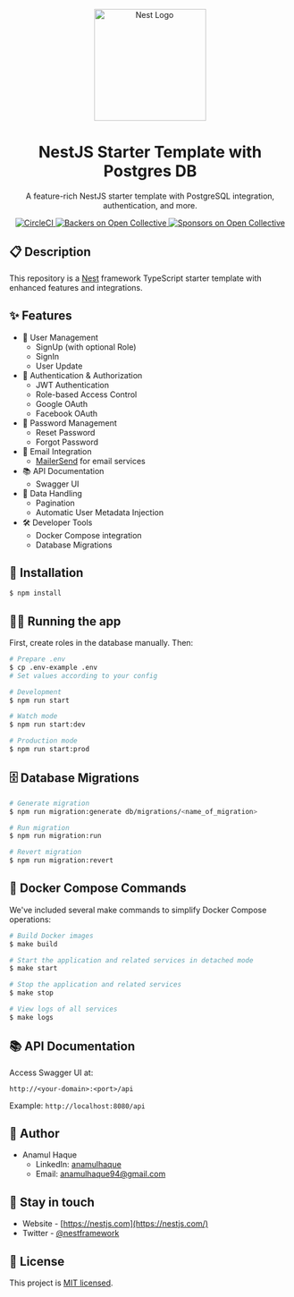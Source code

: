 <p align="center">
  <a href="http://nestjs.com/" target="blank"><img src="https://nestjs.com/img/logo-small.svg" width="200" alt="Nest Logo" /></a>
</p>

<h1 align="center">NestJS Starter Template with Postgres DB</h1>

<p align="center">
  A feature-rich NestJS starter template with PostgreSQL integration, authentication, and more.
</p>

<p align="center">
  <a href="https://circleci.com/gh/nestjs/nest" target="_blank">
    <img src="https://img.shields.io/circleci/build/github/nestjs/nest/master?token=abc123def456" alt="CircleCI" />
  </a>
  <a href="https://opencollective.com/nest#backer" target="_blank">
    <img src="https://opencollective.com/nest/backers/badge.svg" alt="Backers on Open Collective" />
  </a>
  <a href="https://opencollective.com/nest#sponsor" target="_blank">
    <img src="https://opencollective.com/nest/sponsors/badge.svg" alt="Sponsors on Open Collective" />
  </a>
</p>

## 📋 Description

This repository is a [Nest](https://github.com/nestjs/nest) framework TypeScript starter template with enhanced features and integrations.

## ✨ Features

- 👤 User Management
  - SignUp (with optional Role)
  - SignIn
  - User Update
- 🔐 Authentication & Authorization
  - JWT Authentication
  - Role-based Access Control
  - Google OAuth
  - Facebook OAuth
- 🔑 Password Management
  - Reset Password
  - Forgot Password
- 📨 Email Integration
  - [MailerSend](https://www.mailersend.com/) for email services
- 📚 API Documentation
  - Swagger UI
- 🔄 Data Handling
  - Pagination
  - Automatic User Metadata Injection
- 🛠 Developer Tools
  - Docker Compose integration
  - Database Migrations

## 🚀 Installation

```bash
$ npm install
```

## 🏃‍♂️ Running the app

First, create roles in the database manually. Then:

```bash
# Prepare .env
$ cp .env-example .env
# Set values according to your config

# Development
$ npm run start

# Watch mode
$ npm run start:dev

# Production mode
$ npm run start:prod
```

## 🗄️ Database Migrations

```bash
# Generate migration
$ npm run migration:generate db/migrations/<name_of_migration>

# Run migration
$ npm run migration:run

# Revert migration
$ npm run migration:revert
```

## 🐳 Docker Compose Commands

We've included several make commands to simplify Docker Compose operations:

```bash
# Build Docker images
$ make build

# Start the application and related services in detached mode
$ make start

# Stop the application and related services
$ make stop

# View logs of all services
$ make logs
```

## 📚 API Documentation

Access Swagger UI at:

```
http://<your-domain>:<port>/api
```

Example: `http://localhost:8080/api`

## 👤 Author

- Anamul Haque
  - LinkedIn: [anamulhaque](https://www.linkedin.com/in/md-anamul-haque94/)
  - Email: [anamulhaque94@gmail.com](mailto:anamulhaque94@gmail.com)

## 🤝 Stay in touch

- Website - [https://nestjs.com](https://nestjs.com/)
- Twitter - [@nestframework](https://twitter.com/nestframework)

## 📄 License

This project is [MIT licensed](LICENSE).
